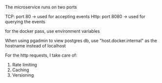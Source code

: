 The microservice runs on two ports

TCP: port 80 -> used for accepting events
Http: port 8080 -> used for querying the events

for the docker pass, use environment variables

When using pgadmin to view postgres db, use "host.docker.internal" as the hostname instead of localhost


For the http requests, I take care of:
1. Rate limiting
2. Caching
3. Versioning